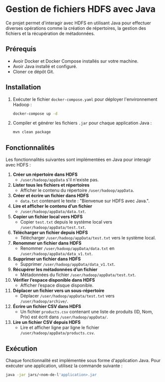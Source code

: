 # Gestion de fichiers HDFS avec Java

Ce projet permet d'interagir avec HDFS en utilisant Java pour effectuer diverses opérations comme la création de répertoires, la gestion des fichiers et la récupération de métadonnées.

## Prérequis

- Avoir Docker et Docker Compose installés sur votre machine.
- Avoir Java installé et configuré.
- Cloner ce dépôt Git.

## Installation

1. Exécuter le fichier `docker-compose.yaml` pour déployer l'environnement Hadoop :
   ```sh
   docker-compose up -d
   ```
2. Compiler et générer les fichiers `.jar` pour chaque application Java :
   ```sh
   mvn clean package
   ```

## Fonctionnalités

Les fonctionnalités suivantes sont implémentées en Java pour interagir avec HDFS :

1. **Créer un répertoire dans HDFS**
   - `/user/hadoop/appData` s'il n'existe pas.
2. **Lister tous les fichiers et répertoires**
   - Afficher le contenu du répertoire `/user/hadoop/appData`.
3. **Créer et écrire un fichier dans HDFS**
   - `data.txt` contenant le texte : "Bienvenue sur HDFS avec Java.".
4. **Lire et afficher le contenu d’un fichier**
   - `/user/hadoop/appData/data.txt`.
5. **Copier un fichier local vers HDFS**
   - Copier `test.txt` depuis le système local vers `/user/hadoop/appData/test.txt`.
6. **Télécharger un fichier depuis HDFS**
   - Télécharger `/user/hadoop/appData/test.txt` vers le système local.
7. **Renommer un fichier dans HDFS**
   - Renommer `/user/hadoop/appData/data.txt` en `/user/hadoop/appData/data_v1.txt`.
8. **Supprimer un fichier dans HDFS**
   - Supprimer `/user/hadoop/appData/data_v1.txt`.
9. **Récupérer les métadonnées d’un fichier**
   - Métadonnées du fichier `/user/hadoop/appData/test.txt`.
10. **Vérifier l’espace disponible dans HDFS**
    - Afficher l’espace disque disponible.
11. **Déplacer un fichier vers un sous-répertoire**
    - Déplacer `/user/hadoop/appData/test.txt` vers `/user/hadoop/archive/`.
12. **Écrire un fichier CSV dans HDFS**
    - Un fichier `products.csv` contenant une liste de produits (ID, Nom, Prix) est écrit dans `/user/hadoop/appData/`.
13. **Lire un fichier CSV depuis HDFS**
    - Lire et afficher ligne par ligne le fichier `/user/hadoop/appData/products.csv`.

## Exécution

Chaque fonctionnalité est implémentée sous forme d'application Java. Pour exécuter une application, utilisez la commande suivante :
```sh
java -jar jars/<nom-de-l'application>.jar
```
